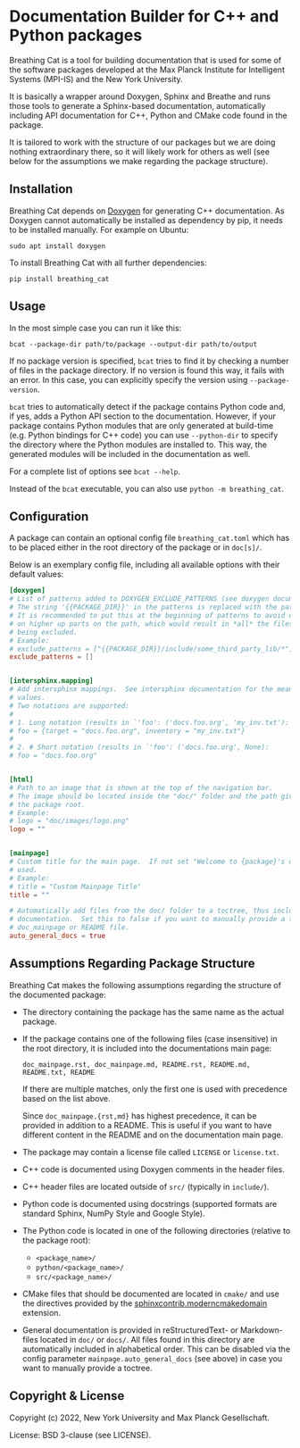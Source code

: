 Documentation Builder for C++ and Python packages
=================================================

Breathing Cat is a tool for building documentation that is used for some of the
software packages developed at the Max Planck Institute for Intelligent Systems (MPI-IS)
and the New York University.

It is basically a wrapper around Doxygen, Sphinx and Breathe and runs those tools to
generate a Sphinx-based documentation, automatically including API documentation for
C++, Python and CMake code found in the package.

It is tailored to work with the structure of our packages but we are doing nothing
extraordinary there, so it will likely work for others as well (see below for the
assumptions we make regarding the package structure).


Installation
------------

Breathing Cat depends on [Doxygen](https://doxygen.nl) for generating C++ documentation.
As Doxygen cannot automatically be installed as dependency by pip, it needs to be
installed manually.  For example on Ubuntu:
```
sudo apt install doxygen
```

To install Breathing Cat with all further dependencies:
```
pip install breathing_cat
```


Usage
-----

In the most simple case you can run it like this:

```
bcat --package-dir path/to/package --output-dir path/to/output
```

If no package version is specified, `bcat` tries to find it by checking a
number of files in the package directory.  If no version is found this way, it fails
with an error.  In this case, you can explicitly specify the version using
`--package-version`.

`bcat` tries to automatically detect if the package contains Python code and,
if yes, adds a Python API section to the documentation.  However, if your package
contains Python modules that are only generated at build-time (e.g. Python bindings for
C++ code) you can use `--python-dir` to specify the directory where the Python modules
are installed to.  This way, the generated modules will be included in the documentation
as well.

For a complete list of options see `bcat --help`.

Instead of the `bcat` executable, you can also use `python -m breathing_cat`.


Configuration
-------------

A package can contain an optional config file `breathing_cat.toml` which has to be
placed either in the root directory of the package or in `doc[s]/`.

Below is an exemplary config file, including all available options with their default
values:

```toml
[doxygen]
# List of patterns added to DOXYGEN_EXCLUDE_PATTERNS (see doxygen documentation).
# The string '{{PACKAGE_DIR}}' in the patterns is replaced with the path to the package.
# It is recommended to put this at the beginning of patterns to avoid unintended matches
# on higher up parts on the path, which would result in *all* the files of the package
# being excluded.
# Example:
# exclude_patterns = ["{{PACKAGE_DIR}}/include/some_third_party_lib/*"]
exclude_patterns = []


[intersphinx.mapping]
# Add intersphinx mappings.  See intersphinx documentation for the meaning of the
# values.
# Two notations are supported:
#
# 1. Long notation (results in `'foo': ('docs.foo.org', 'my_inv.txt'):
# foo = {target = "docs.foo.org", inventory = "my_inv.txt"}
#
# 2. # Short notation (results in `'foo': ('docs.foo.org', None):
# foo = "docs.foo.org"


[html]
# Path to an image that is shown at the top of the navigation bar.
# The image should be located inside the "doc/" folder and the path given relative to
# the package root.
# Example:
# logo = "doc/images/logo.png"
logo = ""


[mainpage]
# Custom title for the main page.  If not set "Welcome to {package}'s documentation!" is
# used.
# Example:
# title = "Custom Mainpage Title"
title = ""

# Automatically add files from the doc/ folder to a toctree, thus including them in the
# documentation.  Set this to false if you want to manually provide a toctree in the
# doc_mainpage or README file.
auto_general_docs = true
```


Assumptions Regarding Package Structure
---------------------------------------

Breathing Cat makes the following assumptions regarding the structure of the documented
package:

- The directory containing the package has the same name as the actual package.
- If the package contains one of the following files (case insensitive) in the root
  directory, it is included into the documentations main page:
  ```
  doc_mainpage.rst, doc_mainpage.md, README.rst, README.md, README.txt, README
  ```
  If there are multiple matches, only the first one is used with precedence based on the
  list above.

  Since `doc_mainpage.{rst,md}` has highest precedence, it can be provided in addition
  to a README.  This is useful if you want to have different content in the README and
  on the documentation main page.
- The package may contain a license file called `LICENSE` or `license.txt`.
- C++ code is documented using Doxygen comments in the header files.
- C++ header files are located outside of `src/` (typically in `include/`).
- Python code is documented using docstrings (supported formats are standard Sphinx,
  NumPy Style and Google Style).
- The Python code is located in one of the following directories (relative to the
  package root):

  - `<package_name>/`
  - `python/<package_name>/`
  - `src/<package_name>/`

- CMake files that should be documented are located in `cmake/` and use the directives
  provided by the
  [sphinxcontrib.moderncmakedomain](https://github.com/scikit-build/moderncmakedomain)
  extension.
- General documentation is provided in reStructuredText- or Markdown-files located in
  `doc/` or `docs/`.  All files found in this directory are automatically included in
  alphabetical order.  This can be disabled via the config parameter
  `mainpage.auto_general_docs` (see above) in case you want to manually provide a
  toctree.


Copyright & License
-------------------

Copyright (c) 2022, New York University and Max Planck Gesellschaft.

License: BSD 3-clause (see LICENSE).
